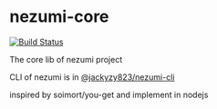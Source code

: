 # nezumi-core

[![Build Status](https://travis-ci.org/jackyzy823/nezumi-core.svg?branch=master)](https://travis-ci.org/jackyzy823/nezumi-core)

The core lib of nezumi project

CLI of nezumi is  in [@jackyzy823/nezumi-cli](https://github.com/jackyzy823/nezumi-cli)

inspired by soimort/you-get and implement in nodejs
